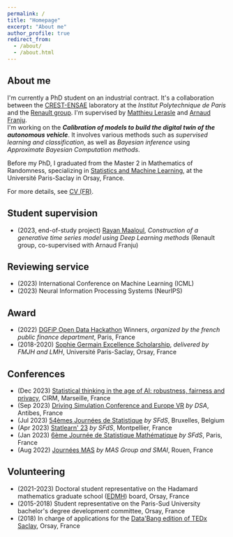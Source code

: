 ```yaml
---
permalink: /
title: "Homepage"
excerpt: "About me"
author_profile: true
redirect_from: 
  - /about/
  - /about.html
---
```


## About me

I'm currently a PhD student on an industrial contract. It's a collaboration between the [CREST-ENSAE](https://crest.science/) laboratory at the *Institut Polytechnique de Paris* and the [Renault group](https://www.renaultgroup.com/). I'm supervised by [Matthieu Lerasle](http://lerasle.perso.math.cnrs.fr/index.html) and [Arnaud Franju](https://www.linkedin.com/in/arnaud-franju-723a611/).  
I'm working on the ***Calibration of models to build the digital twin of the autonomous vehicle***. It involves various methods such as *supervised learning and classification*, as well as *Bayesian inference* using *Approximate Bayesian Computation methods*.

Before my PhD, I graduated from the Master 2 in Mathematics of Randomness, specializing in [Statistics and Machine Learning](https://master-statml.imo.universite-paris-saclay.fr/), at the Université Paris-Saclay in Orsay, France.  

For more details, see [CV (FR)](../files/cv.pdf).  

## Student supervision

* (2023, end-of-study project) [Rayan Maaloul](https://www.linkedin.com/in/rayan-maaloul-9b3606217/?originalSubdomain=fr), *Construction of a generative time series model using Deep Learning methods* (Renault group, co-supervised with Arnaud Franju)

## Reviewing service

* (2023) International Conference on Machine Learning (ICML)
* (2023) Neural Information Processing Systems (NeurIPS)

## Award

* (2022) [DGFiP Open Data Hackathon](https://hackaton-dgfip-2022.github.io/) Winners, *organized by the french public finance department*, Paris, France
* (2018-2020) [Sophie Germain Excellence Scholarship](https://www.fondation-hadamard.fr/fr/programmes/les-programmes-transverses/le-programme-gradue/candidater-a-une-bourse-sophie-germain/), *delivered by FMJH and LMH*, Université Paris-Saclay, Orsay, France

## Conferences

* (Dec 2023) [Statistical thinking in the age of AI: robustness, fairness and privacy](https://conferences.cirm-math.fr/3087.html), CIRM, Marseille, France
* (Sep 2023) [Driving Simulation Conference and Europe VR](https://dsc2023.org/) *by DSA*, Antibes, France
* (Jul 2023) [54èmes Journées de Statistique](https://jds2023.sciencesconf.org/) *by SFdS*, Bruxelles, Belgium
* (Apr 2023) [Statlearn' 23](https://statlearn.sciencesconf.org/) *by SFdS*, Montpellier, France
* (Jan 2023) [6ème Journée de Statistique Mathématique](https://statmath2023.sciencesconf.org/) *by SFdS*, Paris, France
* (Aug 2022) [Journées MAS](https://mas2022.sciencesconf.org/) *by MAS Group and SMAI*, Rouen, France


## Volunteering

* (2021-2023) Doctoral student representative on the Hadamard mathematics graduate school ([EDMH](https://www.fondation-hadamard.fr/fr/campus-de-paris-saclay/formation/edmh/)) board, Orsay, France
* (2015-2018) Student representative on the Paris-Sud University bachelor's degree development committee, Orsay, France
* (2018) In charge of applications for the [Data'Bang edition of TEDx Saclay](https://tedxsaclay.com/fr/editions/data-bang), Orsay, France
